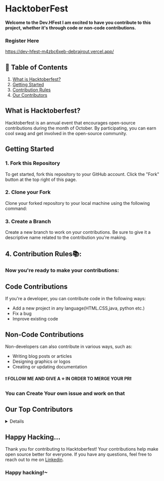 # HacktoberFest
**Welcome to the Dev.HFest I am  excited to have you contribute to this project, whether it's through code or non-code contributions.**

### Register Here
https://dev-hfest-m4zbc6xeb-debrajrout.vercel.app/

## 📃 Table of Contents
1. [What is Hacktoberfest?](#hacktoberfest)
2. [Getting Started](#start)
3. [Contribution Rules](#rules)
4. [Our Contributors](#contributors)


 <a name="hacktoberfest"></a>
## What is Hacktoberfest?
Hacktoberfest is an annual event that encourages open-source contributions during the month of October. By participating, you can earn cool swag and get involved in the open-source community.


 <a name="start"></a>
## Getting Started
### 1. Fork this Repository
To get started, fork this repository to your GitHub account. Click the "Fork" button at the top right of this page.
### 2. Clone your Fork

Clone your forked repository to your local machine using the following command:

### 3. Create a Branch
Create a new branch to work on your contributions. Be sure to give it a descriptive name related to the contribution you're making.

 <a name="rules"></a>
## 4. Contribution Rules📚:
### Now you're ready to make your contributions:

## Code Contributions
If you're a developer, you can contribute code in the following ways:

- Add a new project in any language(HTML.CSS,java, python etc.)
- Fix a bug
- Improve existing code

## Non-Code Contributions
Non-developers can also contribute in various ways, such as:

- Writing blog posts or articles
- Designing graphics or logos
- Creating or updating documentation


#### ❗ FOLLOW ME AND GIVE A ⭐ IN ORDER TO MERGE YOUR PR❗
### You can Create Your own issue and work on that



 <a name="contributors"></a>
## Our Top Contributors 
<details>
<a href="https://github.com/debrajrout/DevOps/graphs/contributors">
  <img src="https://contrib.rocks/image?repo=debrajrout/DevOps" />
</a>
</details>

</a></p>

## Happy Hacking...
Thank you for contributing to Hacktoberfest! Your contributions help make open source better for everyone. If you have any questions, feel free to reach out to me on [Linkedin](https://www.linkedin.com/in/debarajrout/).

### Happy hacking!~
